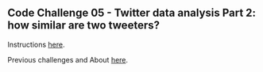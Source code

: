 ## Code Challenge 05 - Twitter data analysis Part 2: how similar are two tweeters?

Instructions [here](http://pybit.es/codechallenge05.html).

Previous challenges and About [here](http://pybit.es/pages/challenges.html).
